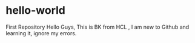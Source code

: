 # hello-world
First Repository
Hello Guys, This is BK from HCL , I am new to Github and learning it, ignore my errors.
